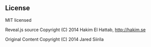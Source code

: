 ## License

MIT licensed

Reveal.js source
Copyright (C) 2014 Hakim El Hattab, http://hakim.se

Original Content
Copyright (C) 2014 Jared Siirila

